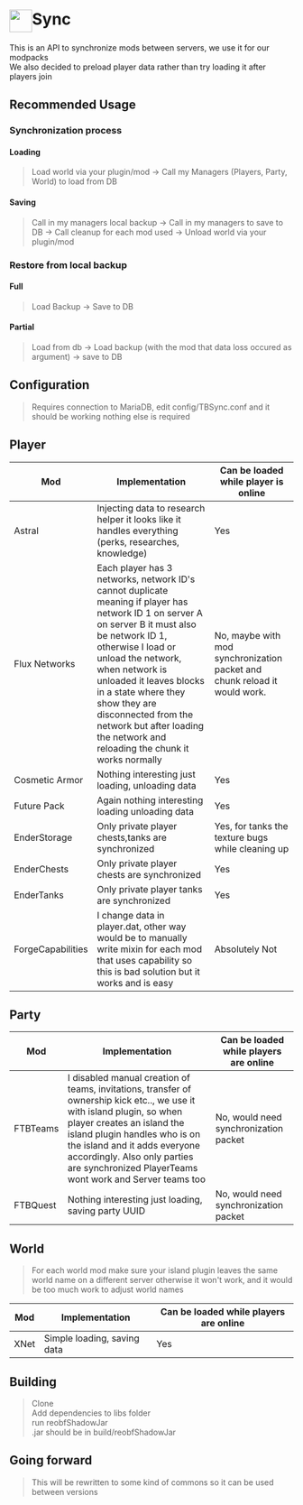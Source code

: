 <img src="https://techblock.pl/storage/img/tblogov2svg.svg" width="40" height="40" align="top">Sync
================
This is an API to synchronize mods between servers, we use it for our modpacks<br>
We also decided to preload player data rather than try loading it after players join
## Recommended Usage
### Synchronization process
#### Loading
>Load world via your plugin/mod -> Call my Managers (Players, Party, World) to load from DB
#### Saving
>Call in my managers local backup -> Call in my managers to save to DB -> Call cleanup for each mod used -> Unload world via your plugin/mod
### Restore from local backup
#### Full
>Load Backup -> Save to DB
#### Partial
>Load from db -> Load backup (with the mod that data loss occured as argument) -> save to DB

## Configuration
>Requires connection to MariaDB, edit config/TBSync.conf and it should be working nothing else is required

## Player
| Mod               | Implementation                                                                                                                                                                                                                                                                                                                                                                 | Can be loaded while player is online                                      |
|-------------------|--------------------------------------------------------------------------------------------------------------------------------------------------------------------------------------------------------------------------------------------------------------------------------------------------------------------------------------------------------------------------------|---------------------------------------------------------------------------|
| Astral            | Injecting data to research helper it looks like it handles everything (perks, researches, knowledge)                                                                                                                                                                                                                                                                           | Yes                                                                       |
| Flux Networks     | Each player has 3 networks, network ID's cannot duplicate meaning if player has network ID 1 on server A on server B it must also be network ID 1, otherwise I load or unload the network, when network is unloaded it leaves blocks in a state where they show they are disconnected from the network but after loading the network and reloading the chunk it works normally | No, maybe with mod synchronization packet and chunk reload it would work. |
| Cosmetic Armor    | Nothing interesting just loading, unloading data                                                                                                                                                                                                                                                                                                                               | Yes                                                                       |
| Future Pack       | Again nothing interesting loading unloading data                                                                                                                                                                                                                                                                                                                               | Yes                                                                       |
| EnderStorage      | Only private player chests,tanks are synchronized                                                                                                                                                                                                                                                                                                                              | Yes, for tanks the texture bugs while cleaning up                         |
| EnderChests       | Only private player chests are synchronized                                                                                                                                                                                                                                                                                                                                    | Yes                                                                       |
| EnderTanks        | Only private player tanks are synchronized                                                                                                                                                                                                                                                                                                                                     | Yes                                                                       |
| ForgeCapabilities | I change data in player.dat, other way would be to manually write mixin for each mod that uses capability so this is bad solution but it works and is easy                                                                                                                                                                                                                     | Absolutely Not                                                            |

## Party
| Mod      | Implementation                                                                                                                                                                                                                                                                                                    | Can be loaded while players are online |
|----------|-------------------------------------------------------------------------------------------------------------------------------------------------------------------------------------------------------------------------------------------------------------------------------------------------------------------|----------------------------------------|
| FTBTeams | I disabled manual creation of teams, invitations, transfer of ownership kick etc.., we use it with island plugin, so when player creates an island the island plugin handles who is on the island and it adds everyone accordingly. Also only parties are synchronized PlayerTeams wont work and Server teams too | No, would need synchronization packet  |
| FTBQuest | Nothing interesting just loading, saving party UUID                                                                                                                                                                                                                                                               | No, would need synchronization packet  |

## World
>For each world mod make sure your island plugin leaves the same world name on a different server otherwise it won't work, and it would be too much work to adjust world names

| Mod      | Implementation              | Can be loaded while players are online |
|----------|-----------------------------|--------------------------------------|
| XNet     | Simple loading, saving data | Yes |

## Building
>Clone <br>
Add dependencies to libs folder <br>
run reobfShadowJar <br>
.jar should be in build/reobfShadowJar

## Going forward
>This will be rewritten to some kind of commons so it can be used between versions 

